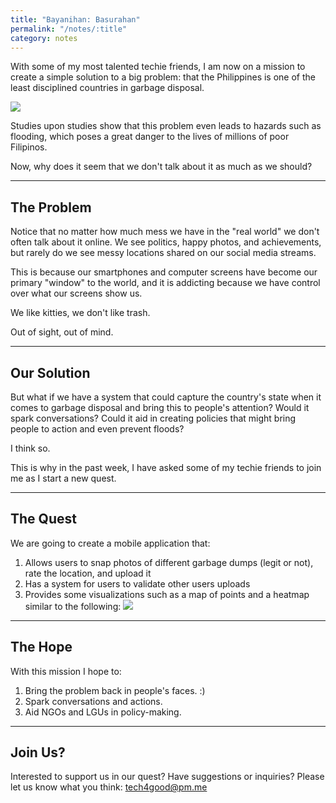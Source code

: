 ```yaml
---
title: "Bayanihan: Basurahan"
permalink: "/notes/:title"
category: notes
---
```


With some of my most talented techie friends, I am now on a mission to create a simple solution to a big problem: that the Philippines is one of the least disciplined countries in garbage disposal.<!--more-->

![](https://previews.dropbox.com/p/thumb/AAg6l2NgE2B9F2mYHvLQkPhg4wW2V7Vj-u8zbVU9BMygpU1P8Pxs9P0-wXlgq2h-PFtZ9p4SCL8eBe1S_Tbum6P8Rf1bnBjQQNMOJ4r_Wj-iUgC-To_Z6HwJPu9MddX3YzEBVndJ_VBBBPhIfMYPh_jBACmLQqMsbbRBmg3Vt1lQv5HbR3zf6uYsosePwcR0kl34GZ-LpledjtlCVfNc397qI5kx8J4WUVvU1eSausWj1a4SBjdj6cOmIFuWGsGDL9iBLCcHSY84dZI3IZHa6Lw-XlNRXMfY9JdTXYnftF-FxzqTQzpjMBViqwT4nXl20-Hvjd8xcsR2AtgqgtEJorOB/p.jpeg)

Studies upon studies show that this problem even leads to hazards such as flooding, which poses a great danger to the lives of millions of poor Filipinos.

Now, why does it seem that we don't talk about it as much as we should?

---

## The Problem

Notice that no matter how much mess we have in the "real world" we don't often talk about it online. We see politics, happy photos, and achievements, but rarely do we see messy locations shared on our social media streams.

This is because our smartphones and computer screens have become our primary "window" to the world, and it is addicting because we have control over what our screens show us.

We like kitties, we don't like trash.

Out of sight, out of mind.

---

## Our Solution

But what if we have a system that could capture the country's state when it comes to garbage disposal and bring this to people's attention? Would it spark conversations? Could it aid in creating policies that might bring people to action and even prevent floods?

I think so.

This is why in the past week, I have asked some of my techie friends to join me as I start a new quest.

---

## The Quest

We are going to create a mobile application that:
1. Allows users to snap photos of different garbage dumps (legit or not), rate the location, and upload it
2. Has a system for users to validate other users uploads
3. Provides some visualizations such as a map of points and a heatmap similar to the following:
![](https://previews.dropbox.com/p/thumb/AAhy6sa_bXyC2wMT4FlUw98bjn0sBQumA9EJNGNq5MIKvoApJ9hTgSD_hyEocqe6yR2TVsq95IPCsYza6ZhEuoX-6G4PtX8ZDosOqw7aYA_XTBX_OJ3Yw9Jx42NZ5-olDgUOdGoyA4ZZ7IM8jA3eMbs4HDhg4bpTBxX7NpUwwXbKmXRLjSLeBfrl5fJVbCW2sBpJH0X6oeqkDqwe4DsyvKhrvVH-O_-AZQTRP2mW2dpI3XucYO7oLNls3jo5c8ShYXIPohJWQC57hjuR3yswR2crKVu2lIjLmv7YgDIfGL7fNVCDmrJOIy76HDoDuIBJhse-nuLv9uma0h1J9u4LBhF7/p.png)

---

## The Hope

With this mission I hope to:
1. Bring the problem back in people's faces. :)
2. Spark conversations and actions.
3. Aid NGOs and LGUs in policy-making.

---

## Join Us?

Interested to support us in our quest? Have suggestions or inquiries? Please let us know what you think: <a href="mailto:tech4good.pm.me">tech4good@pm.me</a>

